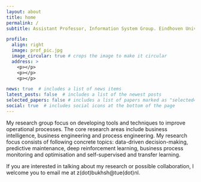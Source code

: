 ```yaml
---
layout: about
title: home
permalink: /
subtitle: Assistant Professor, Information System Group. Eindhoven University of Technology

profile:
  align: right
  image: prof_pic.jpg
  image_circular: true # crops the image to make it circular
  address: >
    <p></p>
    <p></p>
    <p></p>

news: true  # includes a list of news items
latest_posts: false  # includes a list of the newest posts
selected_papers: false # includes a list of papers marked as "selected={true}"
social: true  # includes social icons at the bottom of the page
---
```


My research group focus on developing tools and techniques to improve operational processes. The core research areas include business intelligence, business engineering and process engineering. My research focus consists of following concrete topics: data-driven decision-making, predictive maintenance, deep reinforcement learning, business process monitoring and optimisation and self-supervised and transfer learning. 

If you are interested in talking about my research or possible collaboration, I welcome you to email me at z(dot)bukhsh@tue(dot)nl. 


